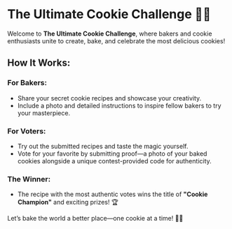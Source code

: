 # The Ultimate Cookie Challenge 🍪🎉  

Welcome to **The Ultimate Cookie Challenge**, where bakers and cookie enthusiasts unite to create, bake, and celebrate the most delicious cookies!  

## **How It Works:**  

### **For Bakers:**  
- Share your secret cookie recipes and showcase your creativity.  
- Include a photo and detailed instructions to inspire fellow bakers to try your masterpiece.  

### **For Voters:**  
- Try out the submitted recipes and taste the magic yourself.  
- Vote for your favorite by submitting proof—a photo of your baked cookies alongside a unique contest-provided code for authenticity.  

### **The Winner:**  
- The recipe with the most authentic votes wins the title of **"Cookie Champion"** and exciting prizes! 🏆  

Let’s bake the world a better place—one cookie at a time! 🍪✨  

